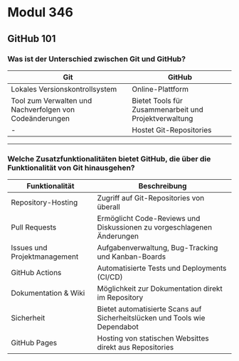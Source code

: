 # Modul 346

## GitHub 101

### Was ist der Unterschied zwischen Git und GitHub?
| Git | GitHub |
| --- | --- |
| Lokales Versionskontrollsystem | Online-Plattform |
| Tool zum Verwalten und Nachverfolgen von Codeänderungen | Bietet Tools für Zusammenarbeit und Projektverwaltung |$
| - | Hostet Git-Repositories |

---

### Welche Zusatzfunktionalitäten bietet  GitHub, die über die Funktionalität von Git hinausgehen?
| Funktionalität | Beschreibung |
| --- | --- |
| Repository-Hosting | Zugriff auf Git-Repositories von überall |
| Pull Requests | Ermöglicht Code-Reviews und Diskussionen zu vorgeschlagenen Änderungen |
| Issues und Projektmanagement | Aufgabenverwaltung, Bug-Tracking und Kanban-Boards |
| GitHub Actions | Automatisierte Tests und Deployments (CI/CD) |
| Dokumentation & Wiki | Möglichkeit zur Dokumentation direkt im Repository |
| Sicherheit | Bietet automatisierte Scans auf Sicherheitslücken und Tools wie Dependabot |
| GitHub Pages | Hosting von statischen Websittes direkt aus Repositories |